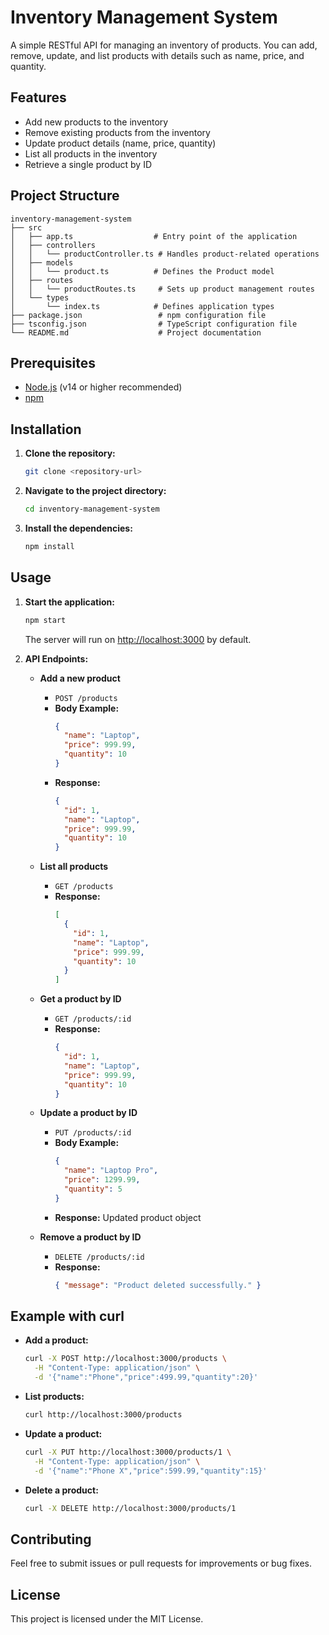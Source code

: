 # Inventory Management System

A simple RESTful API for managing an inventory of products. You can add, remove, update, and list products with details such as name, price, and quantity.

## Features

- Add new products to the inventory
- Remove existing products from the inventory
- Update product details (name, price, quantity)
- List all products in the inventory
- Retrieve a single product by ID

## Project Structure

```
inventory-management-system
├── src
│   ├── app.ts                  # Entry point of the application
│   ├── controllers
│   │   └── productController.ts # Handles product-related operations
│   ├── models
│   │   └── product.ts          # Defines the Product model
│   ├── routes
│   │   └── productRoutes.ts     # Sets up product management routes
│   └── types
│       └── index.ts            # Defines application types
├── package.json                 # npm configuration file
├── tsconfig.json                # TypeScript configuration file
└── README.md                    # Project documentation
```

## Prerequisites

- [Node.js](https://nodejs.org/) (v14 or higher recommended)
- [npm](https://www.npmjs.com/)

## Installation

1. **Clone the repository:**
   ```sh
   git clone <repository-url>
   ```

2. **Navigate to the project directory:**
   ```sh
   cd inventory-management-system
   ```

3. **Install the dependencies:**
   ```sh
   npm install
   ```

## Usage

1. **Start the application:**
   ```sh
   npm start
   ```
   The server will run on [http://localhost:3000](http://localhost:3000) by default.

2. **API Endpoints:**

   - **Add a new product**
     - `POST /products`
     - **Body Example:**
       ```json
       {
         "name": "Laptop",
         "price": 999.99,
         "quantity": 10
       }
       ```
     - **Response:**
       ```json
       {
         "id": 1,
         "name": "Laptop",
         "price": 999.99,
         "quantity": 10
       }
       ```

   - **List all products**
     - `GET /products`
     - **Response:**
       ```json
       [
         {
           "id": 1,
           "name": "Laptop",
           "price": 999.99,
           "quantity": 10
         }
       ]
       ```

   - **Get a product by ID**
     - `GET /products/:id`
     - **Response:**
       ```json
       {
         "id": 1,
         "name": "Laptop",
         "price": 999.99,
         "quantity": 10
       }
       ```

   - **Update a product by ID**
     - `PUT /products/:id`
     - **Body Example:**
       ```json
       {
         "name": "Laptop Pro",
         "price": 1299.99,
         "quantity": 5
       }
       ```
     - **Response:** Updated product object

   - **Remove a product by ID**
     - `DELETE /products/:id`
     - **Response:**
       ```json
       { "message": "Product deleted successfully." }
       ```

## Example with curl

- **Add a product:**
  ```sh
  curl -X POST http://localhost:3000/products \
    -H "Content-Type: application/json" \
    -d '{"name":"Phone","price":499.99,"quantity":20}'
  ```

- **List products:**
  ```sh
  curl http://localhost:3000/products
  ```

- **Update a product:**
  ```sh
  curl -X PUT http://localhost:3000/products/1 \
    -H "Content-Type: application/json" \
    -d '{"name":"Phone X","price":599.99,"quantity":15}'
  ```

- **Delete a product:**
  ```sh
  curl -X DELETE http://localhost:3000/products/1
  ```

## Contributing

Feel free to submit issues or pull requests for improvements or bug fixes.

## License

This project is licensed under the MIT License.